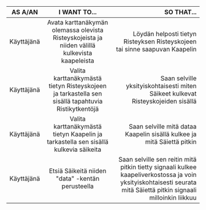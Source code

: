 |AS A/AN                                     |I WANT TO...                                |SO THAT...                                  |
|--------------------------------------------|:------------------------------------------:|-------------------------------------------:|
|Käyttäjänä  |Avata karttanäkymän olemassa olevista Risteyskojeista ja niiden välillä kulkevista kaapeleista  |Löydän helposti tietyn Risteyksen Risteyskojeen tai sinne saapuvan Kaapelin  |
|Käyttäjänä  |Valita karttanäkymästä tietyn Risteyskojeen ja tarkastella sen sisällä tapahtuvia Ristikytkentöjä  |Saan selville yksityiskohtaisesti miten Säikeet kulkevat Risteyskojeiden sisällä  |
|Käyttäjänä  |Valita karttanäkymästä tietyn Kaapelin ja tarkastella sen sisällä kulkevia säikeita  |Saan selville mitä dataa Kaapelin sisällä kulkee ja mitä Säiettä pitkin  |
|Käyttäjänä  |Etsiä Säikeitä niiden "data" -kentän perusteella  |Saan selville sen reitin mitä pitkin tietty signaali kulkee kaapeliverkostossa ja voin yksityiskohtaisesti seurata mitä Säiettä pitkin signaali milloinkin liikkuu  |
